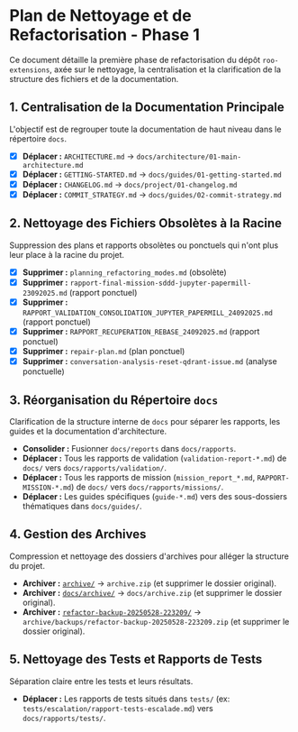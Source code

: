 # Plan de Nettoyage et de Refactorisation - Phase 1

Ce document détaille la première phase de refactorisation du dépôt `roo-extensions`, axée sur le nettoyage, la centralisation et la clarification de la structure des fichiers et de la documentation.

## 1. Centralisation de la Documentation Principale

L'objectif est de regrouper toute la documentation de haut niveau dans le répertoire `docs`.

- [x] **Déplacer :** `ARCHITECTURE.md` -> `docs/architecture/01-main-architecture.md`
- [x] **Déplacer :** `GETTING-STARTED.md` -> `docs/guides/01-getting-started.md`
- [x] **Déplacer :** `CHANGELOG.md` -> `docs/project/01-changelog.md`
- [x] **Déplacer :** `COMMIT_STRATEGY.md` -> `docs/guides/02-commit-strategy.md`

## 2. Nettoyage des Fichiers Obsolètes à la Racine

Suppression des plans et rapports obsolètes ou ponctuels qui n'ont plus leur place à la racine du projet.

- [x] **Supprimer :** `planning_refactoring_modes.md` (obsolète)
- [x] **Supprimer :** `rapport-final-mission-sddd-jupyter-papermill-23092025.md` (rapport ponctuel)
- [x] **Supprimer :** `RAPPORT_VALIDATION_CONSOLIDATION_JUPYTER_PAPERMILL_24092025.md` (rapport ponctuel)
- [x] **Supprimer :** `RAPPORT_RECUPERATION_REBASE_24092025.md` (rapport ponctuel)
- [x] **Supprimer :** `repair-plan.md` (plan ponctuel)
- [x] **Supprimer :** `conversation-analysis-reset-qdrant-issue.md` (analyse ponctuelle)

## 3. Réorganisation du Répertoire `docs`

Clarification de la structure interne de `docs` pour séparer les rapports, les guides et la documentation d'architecture.

- **Consolider :** Fusionner `docs/reports` dans `docs/rapports`.
- **Déplacer :** Tous les rapports de validation (`validation-report-*.md`) de `docs/` vers `docs/rapports/validation/`.
- **Déplacer :** Tous les rapports de mission (`mission_report_*.md`, `RAPPORT-MISSION-*.md`) de `docs/` vers `docs/rapports/missions/`.
- **Déplacer :** Les guides spécifiques (`guide-*.md`) vers des sous-dossiers thématiques dans `docs/guides/`.

## 4. Gestion des Archives

Compression et nettoyage des dossiers d'archives pour alléger la structure du projet.

- **Archiver :** [`archive/`](./archive) -> `archive.zip` (et supprimer le dossier original).
- **Archiver :** [`docs/archive/`](./docs/archive) -> `docs/archive.zip` (et supprimer le dossier original).
- **Archiver :** [`refactor-backup-20250528-223209/`](./refactor-backup-20250528-223209) -> `archive/backups/refactor-backup-20250528-223209.zip` (et supprimer le dossier original).

## 5. Nettoyage des Tests et Rapports de Tests

Séparation claire entre les tests et leurs résultats.

- **Déplacer :** Les rapports de tests situés dans `tests/` (ex: `tests/escalation/rapport-tests-escalade.md`) vers `docs/rapports/tests/`.
